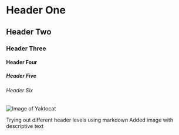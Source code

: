 # Header One
## Header Two
### Header Three
#### Header Four
##### Header Five
###### Header Six


![Image of Yaktocat](https://octodex.github.com/images/yaktocat.png)















Trying out different header levels using markdown
Added image with descriptive text

